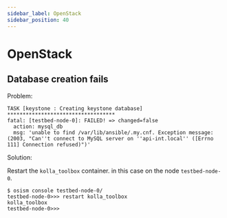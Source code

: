 ```yaml
---
sidebar_label: OpenStack
sidebar_position: 40
---
```


# OpenStack

## Database creation fails

Problem:

```
TASK [keystone : Creating keystone database] ***********************************
fatal: [testbed-node-0]: FAILED! => changed=false
  action: mysql_db
  msg: 'unable to find /var/lib/ansible/.my.cnf. Exception message: (2003, "Can''t connect to MySQL server on ''api-int.local'' ([Errno 111] Connection refused)")'
```

Solution:

Restart the `kolla_toolbox` container. in this case on the node `testbed-node-0`.

```
$ osism console testbed-node-0/
testbed-node-0>>> restart kolla_toolbox
kolla_toolbox
testbed-node-0>>>
```
